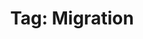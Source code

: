 ---
layout: tag
title: "Tag: Migration"
description: Showing all posts with the tag 'Migration' to make it easier for you to find all the GeekWolf posts that you're interested in
tag: migration
permalink: /tag/migration/
image: \android-chrome-192x192.png
---